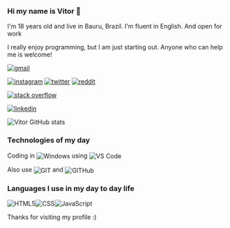 ### Hi my name is Vitor 👊
I'm 18 years old and live in Bauru, Brazil. I'm fluent in English. And open for work 

I really enjoy programming, but I am just starting out. Anyone who can help me is welcome! 

[![gmail](https://img.shields.io/badge/Gmail-D14836?style=for-the-badge&logo=gmail&logoColor=white)](https://mail.google.com/mail/u/0/#inbox?compose=DmwnWrRpdCsgdSHWdKGkRctWCKBJfrNhzwvmrgNWznRtRgsCSzVjBZcsRbLQKJgtKzlQdcxSfbwV) 

[![instagram](https://img.shields.io/badge/Instagram-E4405F?style=for-the-badge&logo=instagram&logoColor=white)](https://instagram.com/_viitorodrigues) 
[![twitter](https://img.shields.io/badge/Twitter-1DA1F2?style=for-the-badge&logo=twitter&logoColor=white)](https://twitter.com/vit0_fps) 
[![reddit](https://img.shields.io/badge/Reddit-FF4500?style=for-the-badge&logo=reddit&logoColor=white)](https://www.reddit.com/user/vit0_FPS) 

[![stack overflow](https://img.shields.io/badge/Stack_Overflow-FE7A16?style=for-the-badge&logo=stack-overflow&logoColor=white)](https://stackoverflow.com/users/20928236/vitor-dev18) 

[![linkedin](https://img.shields.io/badge/LinkedIn-0077B5?style=for-the-badge&logo=linkedin&logoColor=white)](https://www.linkedin.com/in/vitor-rodrigues-ferreira-87662a212/) 

![Vitor GitHub stats](https://github-readme-stats.vercel.app/api?username=vitordev18&show_icons=false&theme=dracula)

### Technologies of my day

Coding in <img align="center" alt="Windows" src= "https://img.shields.io/badge/Windows-0078D6?style=for-the-badge&logo=windows&logoColor=white" /> using <img align="center" alt="VS Code" src= "https://img.shields.io/badge/Visual_Studio_Code-0078D4?style=for-the-badge&logo=visual%20studio%20code&logoColor=white" />

Also use  <img align="center" alt="GIT" src= "https://img.shields.io/badge/GIT-E44C30?style=for-the-badge&logo=git&logoColor=white" /> and <img align="center" alt="GITHub" src= "https://img.shields.io/badge/GitHub-100000?style=for-the-badge&logo=github&logoColor=white" />

### Languages I use in my day to day life
<div style="display:flex"><br/>
    <img align="center" alt="HTML5" src="https://img.shields.io/badge/HTML5-E34F26?style=for-the-badge&logo=html5&logoColor=white"/>
    <img align="center" alt="CSS" src="https://img.shields.io/badge/CSS-239120?&style=for-the-badge&logo=css3&logoColor=white"/>
    <img align="center" alt="JavaScript" src="https://img.shields.io/badge/JavaScript-323330?style=for-the-badge&logo=javascript&logoColor=F7DF1E"/>
</div>



Thanks for visiting my profile :)
